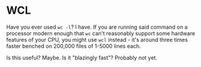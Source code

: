 # WCL

Have you ever used `wc -l`? I have. If you are running said command on a processor modern enough that `wc` can't reasonably support some hardware features of your CPU, you might use `wcl` instead - it's around three times faster benched on 200,000 files of 1-5000 lines each.

Is this useful? Maybe. Is it "blazingly fast"? Probably not yet.
